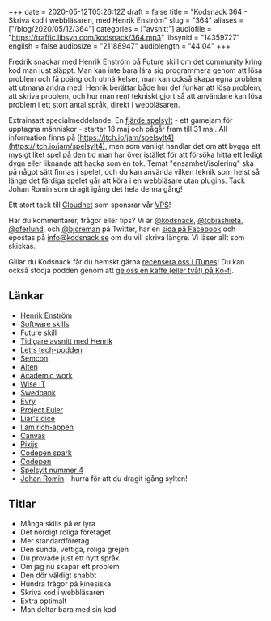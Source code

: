 +++
date = 2020-05-12T05:26:12Z
draft = false
title = "Kodsnack 364 - Skriva kod i webbläsaren, med Henrik Enström"
slug = "364"
aliases = ["/blog/2020/05/12/364"]
categories = ["avsnitt"]
audiofile = "https://traffic.libsyn.com/kodsnack/364.mp3"
libsynid = "14359727"
english = false
audiosize = "21188947"
audiolength = "44:04" 
+++

Fredrik snackar med [Henrik Enström](mailto:henrik.enstrom@softwareskills.se) på [Future skill](https://futureskill.com/) om det community kring kod man just släppt. Man kan inte bara lära sig programmera genom att lösa problem och få poäng och utmärkelser, man kan också skapa egna problem att utmana andra med. Henrik berättar både hur det funkar att lösa problem, att skriva problem, och hur man rent tekniskt gjort så att användare kan lösa problem i ett stort antal språk, direkt i webbläsaren.

Extrainsatt specialmeddelande: En [fjärde spelsylt](https://itch.io/jam/spelsylt4) - ett gamejam för upptagna människor - startar 18 maj och pågår fram till 31 maj. All information finns på [https://itch.io/jam/spelsylt4](https://itch.io/jam/spelsylt4), men som vanligt handlar det om att bygga ett mysigt litet spel på den tid man har över istället för att försöka hitta ett ledigt dygn eller liknande att hacka som en tok. Temat "ensamhet/isolering" ska på något sätt finnas i spelet, och du kan använda vilken teknik som helst så länge det färdiga spelet går att köra i en webbläsare utan plugins. Tack Johan Romin som dragit igång det hela denna gång!

Ett stort tack till [Cloudnet](http://www.cloudnet.se) som sponsrar vår [VPS](http://en.wikipedia.org/wiki/Virtual_private_server)!

Har du kommentarer, frågor eller tips? Vi är [@kodsnack](https://www.twitter.com/kodsnack), [@tobiashieta](https://www.twitter.com/tobiashieta), [@oferlund](https://www.twitter.com/oferlund), och [@bjoreman](https://www.twitter.com/bjoreman) på Twitter, har en [sida på Facebook](https://www.facebook.com/kodsnack) och epostas på [info@kodsnack.se](mailto:info@kodsnack.se) om du vill skriva längre. Vi läser allt som skickas.

Gillar du Kodsnack får du hemskt gärna [recensera oss i iTunes](http://itunes.apple.com/se/podcast/kodsnack/id561631498?l=en)! Du kan också stödja podden genom att <a href="https://ko-fi.com/kodsnack" rel="payment">ge oss en kaffe (eller två!) på Ko-fi</a>.

## Länkar ##
* [Henrik Enström](mailto:henrik.enstrom@softwareskills.se)
* [Software skills](https://softwareskills.se/)
* [Future skill](https://futureskill.com/)
* [Tidigare avsnitt med Henrik](https://kodsnack.se/297/)
* [Let's tech-podden](http://letstech.libsyn.com/)
* [Semcon](https://sv.wikipedia.org/wiki/Semcon)
* [Alten](https://sv.wikipedia.org/wiki/Alten_Sverige)
* [Academic work](https://sv.wikipedia.org/wiki/Academic_Work)
* [Wise IT](https://www.wiseit.se/)
* [Swedbank](https://sv.wikipedia.org/wiki/Swedbank)
* [Evry](https://en.wikipedia.org/wiki/Evry)
* [Project Euler](https://projecteuler.net/)
* [Liar's dice](https://en.wikipedia.org/wiki/Liar%27s_dice)
* [I am rich-appen](https://en.wikipedia.org/wiki/I_Am_Rich)
* [Canvas](https://developer.mozilla.org/en-US/docs/Web/API/Canvas_API)
* [Pixijs](https://www.pixijs.com/)
* [Codepen spark](https://codepen.io/spark/)
* [Codepen](https://codepen.io/)
* [Spelsylt nummer 4](https://itch.io/jam/spelsylt4)
* [Johan Romin](https://twitter.com/jromin) - hurra för att du dragit igång sylten!

## Titlar ##
* Många skills på er lyra
* Det nördigt roliga företaget
* Mer standardföretag
* Den sunda, vettiga, roliga grejen
* Du provade just ett nytt språk
* Om jag nu skapar ett problem
* Den dör väldigt snabbt
* Hundra frågor på kinesiska
* Skriva kod i webbläsaren
* Extra optimalt
* Man deltar bara med sin kod